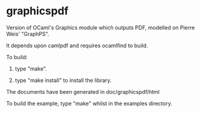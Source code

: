 graphicspdf
===========

Version of OCaml's Graphics module which outputs PDF, modelled on Pierre Weis' "GraphPS".

It depends upon camlpdf and requires ocamlfind to build.

To build:

1. type "make".

2. type "make install" to install the library.

The documents have been generated in doc/graphicspdf/html

To build the example, type "make" whilst in the examples directory.


